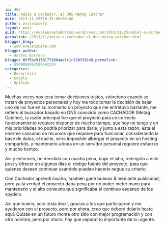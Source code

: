 ```yaml
---
id: 402
title: Adiós a Cachador, el DNS Metag Catcher
date: 2013-11-25T16:35:00+00:00
author: ovalenzuela
layout: post
guid: https://ovalenzueladotcom.wordpress.com/2013/11/25/adios-a-cachador-el-dns-metag-catcher
permalink: /2013/11/adios-a-cachador-el-dns-metag-catcher.html
blogger_blog:
  - www.ovalenzuela.com
blogger_author:
  - Andrés Barrera
blogger_02f5be51301771664ae7c1c72bf29246_permalink:
  - 6949868982509641556
categories:
  - Desarrollo
  - Google
  - Opinión
---
```

Muchas veces nos toca tomar decisiones tristes, sobretodo cuando se tratan de proyectos personales y hoy me toco tomar la decisión de bajar uno de los fue en su momento un proyecto que me entretuvo bastante, me refiero al buscador basado en DNS conocido como CACHADOR (Metag Catcher), la razón principal fue que el proyecto para un correcto funcionamiento requiere disponer de mucho tiempo, que hoy no tengo y en mis prioridades no podría priorizar para darle, y junto a esta razón, esta el enorme consumo de recursos que requiere para funcionar, considerando la base de datos, el cache, sería imposible albergar el proyecto en un hosting compartido, y mantenerlo a linea en un servidor personal requiere esfuerzo y mucho tiempo.

Así y entonces, he decidido con mucha pena, bajar el sitio, redirigirlo a este post y ofrecer en algunos días el código fuente del proyecto, para que quienes deseen continuar usándolo puedan hacerlo negus su criterio.

Con Cachador aprendí mucho, también gane buenos $ mediante publicidad, pero ya la verdad el proyecto daba pena por no poder meter mano para mantenerlo y el alto consumo que significaba el continuo escaneo de los spyders.

Así que bueno, solo resta decir, gracias a los que participaron y me ayudaron con el proyecto, pero por ahora, creo que deberé dejarlo hasta aquí. Quizás en un futuro monte otro sitio con mejor programación y con otro nombre, pero por ahora, hay que separar lo importante de lo urgente.